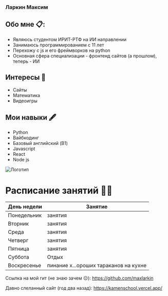### Ларкин Максим
## Обо мне 📋:
- Являюсь студентом ИРИТ-РТФ на ИИ направлении
- Занимаюсь программированием с 11 лет
- Перехожу с js и его фреймворков на python
- Основная сфера специализации - фронтенд сайтов (а прошлом), теперь - ИИ
## Интересы 🧘
- Сайты
- Математика
- Видеоигры
## Мои навыки 🖋️
- Python
- Вайбкодинг
- Базовый английский (B1)
- Javascript
- React
- Node js
 
![Логотип](https://github.githubassets.com/assets/GitHub-Mark-ea2971cee799.png)

# Расписание занятий 📜📌

| День недели | Занятие |
| --- | --- |
| Понедельник | занятия |
| Вторник | занятия |
| Среда | занятия |
| Четверг | занятия |
| Пятница | занятия |
| Суббота | Отдых |
| Воскресенье | пинание х...ороших тараканов на кухне |

Ссылка на мой гит (не знаю зачем 😐): https://github.com/maxlarkin

Давно слеланный сайт (год два назад):
https://kamenschool.vercel.app/
